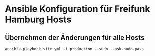 # Ansible Konfiguration für Freifunk Hamburg Hosts

## Übernehmen der Änderungen für alle Hosts

    ansible-playbook site.yml -i production --sudo --ask-sudo-pass
